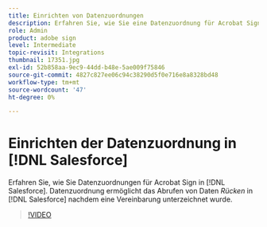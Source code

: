 ```yaml
---
title: Einrichten von Datenzuordnungen
description: Erfahren Sie, wie Sie eine Datenzuordnung für Acrobat Sign in [!DNL Salesforce]
role: Admin
product: adobe sign
level: Intermediate
topic-revisit: Integrations
thumbnail: 17351.jpg
exl-id: 52b858aa-9ec9-44dd-b48e-5ae009f75846
source-git-commit: 4827c827ee06c94c38290d5f0e716e8a8328bd48
workflow-type: tm+mt
source-wordcount: '47'
ht-degree: 0%

---
```


# Einrichten der Datenzuordnung in [!DNL Salesforce]

Erfahren Sie, wie Sie Datenzuordnungen für Acrobat Sign in [!DNL Salesforce]. Datenzuordnung ermöglicht das Abrufen von Daten _Rücken_ in [!DNL Salesforce] nachdem eine Vereinbarung unterzeichnet wurde.

>[!VIDEO](https://video.tv.adobe.com/v/3409073?hidetitle=true)
